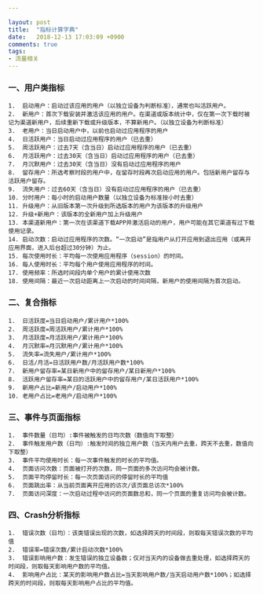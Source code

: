 ```yaml
---

layout: post
title:  "指标计算字典"
date:   2018-12-13 17:03:09 +0900
comments: true
tags: 
- 流量相关
---
```



### 一、用户类指标
	1.	启动用户：启动过该应用的用户（以独立设备为判断标准），通常也叫活跃用户。 
	2.	新用户：首次下载安装并激活该应用的用户。在渠道或版本统计中，仅在第一次下载时被记为渠道新用户，后续重新下载或升级版本，不算新用户。（以独立设备为判断标准） 
	3.	老用户：当日启动用户中，以前也启动过应用程序的用户 
	4.	日活跃用户：当日启动过应用程序的用户（已去重） 
	5.	周活跃用户：过去7天（含当日）启动过应用程序的用户（已去重） 
	6.	月活跃用户：过去30天（含当日）启动过应用程序的用户（已去重） 
	7.	月沉默用户：过去30天（含当日）没有启动过应用程序的用户 
	8.	留存用户：所选考察时段的用户中，在留存时段再次启动应用的用户。包括新用户留存与活跃用户留存。 
	9.	流失用户：过去60天（含当日）没有启动过应用程序的用户（已去重） 
	10.	分时用户：每小时的启动用户数量（以独立设备为标准按小时去重） 
	11.	升级用户：从旧版本第一次升级到所选版本的用户为该版本的升级用户 
	12.	升级+新用户：该版本的全新用户加上升级用户 
	13.	本渠道新用户：第一次在该渠道下载APP并激活启动的用户，用户可能在其它渠道有过下载使用记录。 
	14.	启动次数：启动过应用程序的次数。“一次启动”是指用户从打开应用到退出应用（或离开应用界面，进入后台超过30分钟）为止。 
	15.	每次使用时长：平均每一次使用应用程序（session）的时间。 
	16.	每人使用时长：平均每个用户使用应用程序的时间。 
	17.	使用频率：所选时间段内单个用户的累计使用次数 
	18.	使用间隔：最近一次启动距离上一次启动的时间间隔，新用户的使用间隔为首次启动。 
### 二、复合指标
	1.	日活跃度=当日启动用户/累计用户*100% 
	2.	周活跃度=周活跃用户/累计用户*100% 
	3.	月活跃度=月活跃用户/累计用户*100% 
	4.	月沉默率=月沉默用户/累计用户*100% 
	5.	流失率=流失用户/累计用户*100% 
	6.	日活/月活=日活跃用户数/月活跃用户数*100% 
	7.	新用户留存率=某日新用户中的留存用户/某日新用户*100% 
	8.	活跃用户留存率=某日的活跃用户中的留存用户/某日活跃用户*100% 
	9.	新用户占比=新用户/启动用户*100% 
	10.	老用户占比=老用户/启动用户*100% 
### 三、事件与页面指标
	1.	事件数量（日均）:事件被触发的日均次数（数值向下取整） 
	2.	事件触发用户数（日均）:触发时间的独立用户数（当天内用户去重，跨天不去重，数值向下取整） 
	3.	事件平均使用时长：每一次事件触发的时长的平均值。 
	4.	页面访问次数：页面被打开的次数，同一页面的多次访问均会被计数。 
	5.	页面平均停留时长：每一次页面访问的停留时长的平均值 
	6.	页面跳出率：从当前页面离开应用的访次/该页面总访次*100% 
	7.	页面访问深度：一次启动过程中访问的页面数总和，同一个页面的重复访问均会被计数。 
### 四、Crash分析指标
	1.	错误次数（日均）：该类错误出现的次数，如选择跨天的时间段，则取每天错误次数的平均值 
	2.	错误率=错误次数/累计启动次数*100% 
	3.	错误影响用户数：发生错误的独立设备数；仅对当天内的设备做去重处理，如选择跨天的时间段，则取每天影响用户数的平均值。 
	4.	影响用户占比：某天的影响用户数占比=当天影响用户数/当天启动用户数*100%；如选择跨天的时间段，则取每天影响用户占比的平均值。 


